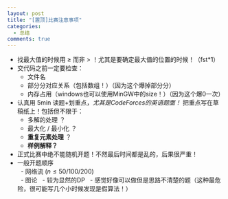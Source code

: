 ```yaml
---
layout: post
title: "[置顶]比赛注意事项"
categories:
  - 总结
comments: true
---
```


 - 找最大值的时候用 $\ge$ 而非 > ！尤其是要确定最大值的位置的时候！（fst\*1）
 - 交代码之前一定要检查：
   - 文件名
   - 部分分对应关系（包括数组！）（因为这个爆掉部分分）
   - 内存占用（windows也可以使用MinGW中的size！）（因为这个爆0一次）
 - 认真用 5min 读题+划重点，*尤其是CodeForces的英语题面！* 把重点写在草稿纸上！包括但不限于：
   - 多解的处理 ？
   - 最大化 / 最小化 ？
   - **重复元素处理** ？
   - **样例解释？**
 - 正式比赛中绝不能随机开题！不然最后时间都是乱的，后果很严重！     
 - 一般开题顺序     
   - 网络流 ($n \le 50 / 100 / 200$)    
   - 图论
   - 较为显然的DP
   - 感觉好像可以做但是思路不清楚的题（这种最危险，很可能写几个小时候发现是假算法！）


